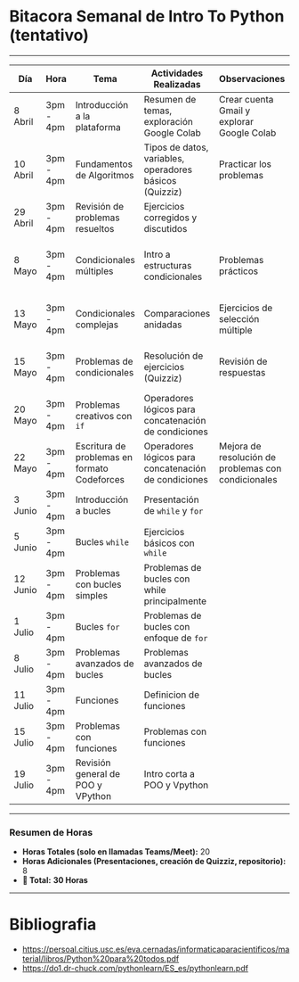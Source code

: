 # Bitacora Semanal de Intro To Python (tentativo)


---

| **Día**       | **Hora**     | **Tema**                                             | **Actividades Realizadas**                              | **Observaciones**                                     | ✅ | **Horas**                           |
|---------------|--------------|------------------------------------------------------|---------------------------------------------------------|-------------------------------------------------------|----|-------------------------------------|
| 8 Abril       | 3pm - 4pm    | Introducción a la plataforma                         | Resumen de temas, exploración Google Colab              | Crear cuenta Gmail y explorar Google Colab            | ✓  | 1 Hora 26 Minutos                   |
| 10 Abril      | 3pm - 4pm    | Fundamentos de Algoritmos                            | Tipos de datos, variables, operadores básicos (Quizziz) | Practicar los problemas                              | ✓  | 1 Hora 49 Minutos 21 Segundos       |
| 29 Abril      | 3pm - 4pm    | Revisión de problemas resueltos                      | Ejercicios corregidos y discutidos                      |                                                       | ✓  | 2 Horas 8 Minutos 8 Segundos        |
| 8 Mayo        | 3pm - 4pm    | Condicionales múltiples                              | Intro a estructuras condicionales                       | Problemas prácticos                                   | ✓  | 2 Horas 14 Minutos 42 Segundos      |
| 13 Mayo       | 3pm - 4pm    | Condicionales complejas                              | Comparaciones anidadas                                  | Ejercicios de selección múltiple                      | ✓  | 31 Minutos 55 Segundos              |
| 15 Mayo       | 3pm - 4pm    | Problemas de condicionales                           | Resolución de ejercicios (Quizziz)                      | Revisión de respuestas                                | ✓  | 2 Horas 5 Minutos 48 Segundos       |
| 20 Mayo       | 3pm - 4pm    | Problemas creativos con `if`                         | Operadores lógicos para concatenación de condiciones    |                                                       | ✓  | 41 Minutos 4 Segundos               |
| 22 Mayo       | 3pm - 4pm    | Escritura de problemas en formato Codeforces         | Operadores lógicos para concatenación de condiciones    | Mejora de resolución de problemas con condicionales   | ✓  | 1 Hora y Media                      |
| 3 Junio       | 3pm - 4pm    | Introducción a bucles                                | Presentación de `while` y `for`                         |                                                       | ✓  | 1 Hora                              |
| 5 Junio       | 3pm - 4pm    | Bucles `while`                                       | Ejercicios básicos con `while`                          |                                                       | ✓  | 1 Hora                              |
| 12 Junio      | 3pm - 4pm    | Problemas con bucles simples                         | Problemas de bucles con while principalmente            |                                                       | ✓  | 1 Hora                              |
| 1 Julio       | 3pm - 4pm    | Bucles `for`                                         | Problemas de bucles con enfoque de `for`                     |                                                       | ✓  | 1 Hora                              |
| 8 Julio       | 3pm - 4pm    | Problemas avanzados de bucles                        | Problemas avanzados de bucles                      |                                                       | ✓  | 1 Hora                              |
| 11 Julio      | 3pm - 4pm    | Funciones                                            | Definicion de funciones      |                                                       | ✓  | 1 Hora                              |
| 15 Julio      | 3pm - 4pm    | Problemas con funciones                              | Problemas con funciones               |                                                       | ✓  | 1 Hora                              |
| 19 Julio      | 3pm - 4pm    | Revisión general de POO y VPython                    | Intro corta a POO y Vpython        |                                                       | ✓  | 1 Hora                              |

---

### **Resumen de Horas**

- **Horas Totales (solo en llamadas Teams/Meet):** 20  
- **Horas Adicionales (Presentaciones, creación de Quizziz, repositorio):** 8  
- **🟰 Total:** **30 Horas**

---


# Bibliografia

- https://persoal.citius.usc.es/eva.cernadas/informaticaparacientificos/material/libros/Python%20para%20todos.pdf
- https://do1.dr-chuck.com/pythonlearn/ES_es/pythonlearn.pdf
